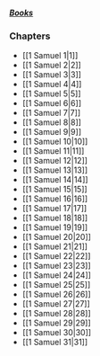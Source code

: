 ##### *[Books](--%20Bible%20--.md)*

### Chapters
- [[1 Samuel 1|1]]
- [[1 Samuel 2|2]]
- [[1 Samuel 3|3]]
- [[1 Samuel 4|4]]
- [[1 Samuel 5|5]]
- [[1 Samuel 6|6]]
- [[1 Samuel 7|7]]
- [[1 Samuel 8|8]]
- [[1 Samuel 9|9]]
- [[1 Samuel 10|10]]
- [[1 Samuel 11|11]]
- [[1 Samuel 12|12]]
- [[1 Samuel 13|13]]
- [[1 Samuel 14|14]]
- [[1 Samuel 15|15]]
- [[1 Samuel 16|16]]
- [[1 Samuel 17|17]]
- [[1 Samuel 18|18]]
- [[1 Samuel 19|19]]
- [[1 Samuel 20|20]]
- [[1 Samuel 21|21]]
- [[1 Samuel 22|22]]
- [[1 Samuel 23|23]]
- [[1 Samuel 24|24]]
- [[1 Samuel 25|25]]
- [[1 Samuel 26|26]]
- [[1 Samuel 27|27]]
- [[1 Samuel 28|28]]
- [[1 Samuel 29|29]]
- [[1 Samuel 30|30]]
- [[1 Samuel 31|31]]
